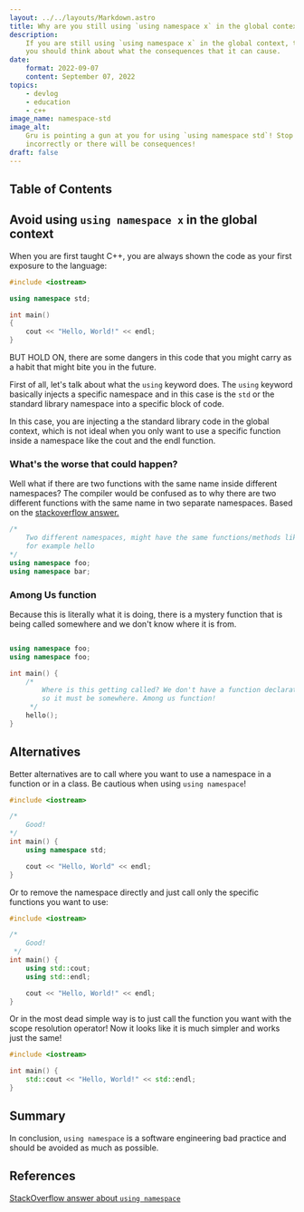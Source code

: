 ```yaml
---
layout: ../../layouts/Markdown.astro
title: Why are you still using `using namespace x` in the global context?
description:
    If you are still using `using namespace x` in the global context, then maybe
    you should think about what the consequences that it can cause.
date:
    format: 2022-09-07
    content: September 07, 2022
topics:
    - devlog
    - education
    - c++
image_name: namespace-std
image_alt:
    Gru is pointing a gun at you for using `using namespace std`! Stop using it
    incorrectly or there will be consequences!
draft: false
---
```


## Table of Contents

## Avoid using `using namespace x` in the global context

When you are first taught C++, you are always shown the code as your first
exposure to the language:

```cpp
#include <iostream>

using namespace std;

int main()
{
    cout << "Hello, World!" << endl;
}
```

BUT HOLD ON, there are some dangers in this code that you might carry as a habit
that might bite you in the future.

First of all, let's talk about what the `using` keyword does. The `using`
keyword basically injects a specific namespace and in this case is the `std` or
the standard library namespace into a specific block of code.

In this case, you are injecting a the standard library code in the global
context, which is not ideal when you only want to use a specific function inside
a namespace like the cout and the endl function.

### What's the worse that could happen?

Well what if there are two functions with the same name inside different
namespaces? The compiler would be confused as to why there are two different
functions with the same name in two separate namespaces. Based on the
[stackoverflow answer.][using-namespace-stackoverflow]

```cpp
/*
    Two different namespaces, might have the same functions/methods like
    for example hello
*/
using namespace foo;
using namespace bar;
```

### Among Us function

Because this is literally what it is doing, there is a mystery function that is
being called somewhere and we don't know where it is from.

```cpp

using namespace foo;
using namespace foo;

int main() {
    /*
        Where is this getting called? We don't have a function declaration in this example,
        so it must be somewhere. Among us function!
     */
    hello();
}

```

## Alternatives

Better alternatives are to call where you want to use a namespace in a function
or in a class. Be cautious when using `using namespace`!

```cpp
#include <iostream>

/*
    Good!
*/
int main() {
    using namespace std;

    cout << "Hello, World" << endl;
}
```

Or to remove the namespace directly and just call only the specific functions
you want to use:

```cpp
#include <iostream>

/*
    Good!
 */
int main() {
    using std::cout;
    using std::endl;

    cout << "Hello, World!" << endl;
}
```

Or in the most dead simple way is to just call the function you want with the
scope resolution operator! Now it looks like it is much simpler and works just
the same!

```cpp
#include <iostream>

int main() {
    std::cout << "Hello, World!" << std::endl;
}
```

## Summary

In conclusion, `using namespace` is a software engineering bad practice and
should be avoided as much as possible.

## References

[StackOverflow answer about `using namespace`][using-namespace-stackoverflow]

[using-namespace-stackoverflow]: https://stackoverflow.com/a/1452738/13473841

